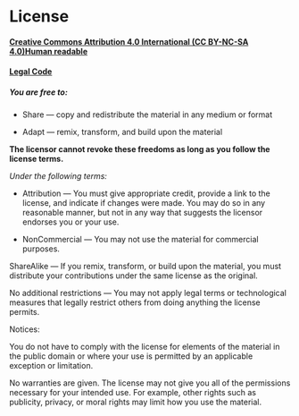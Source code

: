 # License 
#### [Creative Commons Attribution 4.0 International (CC BY-NC-SA 4.0)Human readable](https://creativecommons.org/licenses/by-nc-sa/4.0/)
#### [Legal Code](https://creativecommons.org/licenses/by-nc-sa/4.0/legalcode)

##### You are free to:

- Share — copy and redistribute the material in any medium or format

- Adapt — remix, transform, and build upon the material
    
**The licensor cannot revoke these freedoms as long as you follow the license terms.**

*Under the following terms:*

- Attribution — You must give appropriate credit, provide a link to the license,
and indicate if changes were made. You may do so in any reasonable manner, but
not in any way that suggests the licensor endorses you or your use.

- NonCommercial — You may not use the material for commercial purposes.

ShareAlike — If you remix, transform, or build upon the material, you must
distribute your contributions under the same license as the original.

No additional restrictions — You may not apply legal terms or technological
measures that legally restrict others from doing anything the license permits.


Notices:

You do not have to comply with the license for elements of the material in the
public domain or where your use is permitted by an applicable exception or
limitation.

No warranties are given. The license may not give you all of the permissions
necessary for your intended use. For example, other rights such as publicity,
privacy, or moral rights may limit how you use the material.

